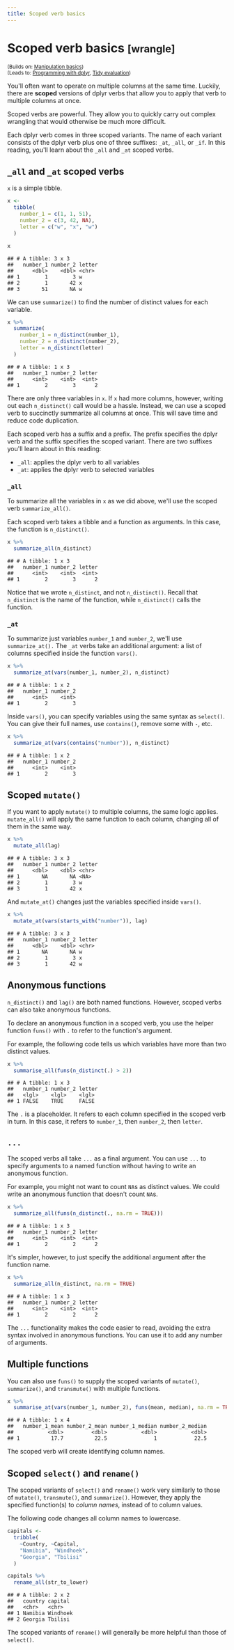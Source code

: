 ```yaml
---
title: Scoped verb basics
---
```


<!-- Generated automatically from manip-scoped.yml. Do not edit by hand -->

# Scoped verb basics <small class='wrangle'>[wrangle]</small>
<small>(Builds on: [Manipulation basics](manip-basics.md))</small>  
<small>(Leads to: [Programming with dplyr](manip-programming.md), [Tidy evaluation](tidy-eval.md))</small>


You'll often want to operate on multiple columns at the same time. Luckily, there are **scoped** versions of dplyr verbs that allow you to apply that verb to multiple columns at once.

Scoped verbs are powerful. They allow you to quickly carry out complex wrangling that would otherwise be much more difficult.

Each dplyr verb comes in three scoped variants. The name of each variant consists of the dplyr verb plus one of three suffixes: `_at`, `_all`, or `_if`. In this reading, you'll learn about the `_all` and `_at` scoped verbs.

`_all` and `_at` scoped verbs
-----------------------------

`x` is a simple tibble.

``` r
x <-
  tibble(
    number_1 = c(1, 1, 51),
    number_2 = c(3, 42, NA),
    letter = c("w", "x", "w")
  )

x
```

    ## # A tibble: 3 x 3
    ##   number_1 number_2 letter
    ##      <dbl>    <dbl> <chr> 
    ## 1        1        3 w     
    ## 2        1       42 x     
    ## 3       51       NA w

We can use `summarize()` to find the number of distinct values for each variable.

``` r
x %>% 
  summarize(
    number_1 = n_distinct(number_1),
    number_2 = n_distinct(number_2),
    letter = n_distinct(letter)
  )
```

    ## # A tibble: 1 x 3
    ##   number_1 number_2 letter
    ##      <int>    <int>  <int>
    ## 1        2        3      2

There are only three variables in `x`. If `x` had more columns, however, writing out each `n_distinct()` call would be a hassle. Instead, we can use a scoped verb to succinctly summarize all columns at once. This will save time and reduce code duplication.

Each scoped verb has a suffix and a prefix. The prefix specifies the dplyr verb and the suffix specifies the scoped variant. There are two suffixes you'll learn about in this reading:

-   `_all`: applies the dplyr verb to all variables
-   `_at`: applies the dplyr verb to selected variables

### `_all`

To summarize all the variables in `x` as we did above, we'll use the scoped verb `summarize_all()`.

Each scoped verb takes a tibble and a function as arguments. In this case, the function is `n_distinct()`.

``` r
x %>% 
  summarize_all(n_distinct)
```

    ## # A tibble: 1 x 3
    ##   number_1 number_2 letter
    ##      <int>    <int>  <int>
    ## 1        2        3      2

Notice that we wrote `n_distinct`, and not `n_distinct()`. Recall that `n_distinct` is the name of the function, while `n_distinct()` calls the function.

### `_at`

To summarize just variables `number_1` and `number_2`, we'll use `summarize_at().` The `_at` verbs take an additional argument: a list of columns specified inside the function `vars()`.

``` r
x %>% 
  summarize_at(vars(number_1, number_2), n_distinct)
```

    ## # A tibble: 1 x 2
    ##   number_1 number_2
    ##      <int>    <int>
    ## 1        2        3

Inside `vars()`, you can specify variables using the same syntax as `select()`. You can give their full names, use `contains()`, remove some with `-`, etc.

``` r
x %>% 
  summarize_at(vars(contains("number")), n_distinct)
```

    ## # A tibble: 1 x 2
    ##   number_1 number_2
    ##      <int>    <int>
    ## 1        2        3

Scoped `mutate()`
-----------------

If you want to apply `mutate()` to multiple columns, the same logic applies. `mutate_all()` will apply the same function to each column, changing all of them in the same way.

``` r
x %>% 
  mutate_all(lag)
```

    ## # A tibble: 3 x 3
    ##   number_1 number_2 letter
    ##      <dbl>    <dbl> <chr> 
    ## 1       NA       NA <NA>  
    ## 2        1        3 w     
    ## 3        1       42 x

And `mutate_at()` changes just the variables specified inside `vars()`.

``` r
x %>% 
  mutate_at(vars(starts_with("number")), lag)
```

    ## # A tibble: 3 x 3
    ##   number_1 number_2 letter
    ##      <dbl>    <dbl> <chr> 
    ## 1       NA       NA w     
    ## 2        1        3 x     
    ## 3        1       42 w

Anonymous functions
-------------------

`n_distinct()` and `lag()` are both named functions. However, scoped verbs can also take anonymous functions.

To declare an anonymous function in a scoped verb, you use the helper function `funs()` with `.` to refer to the function's argument.

For example, the following code tells us which variables have more than two distinct values.

``` r
x %>% 
  summarise_all(funs(n_distinct(.) > 2))
```

    ## # A tibble: 1 x 3
    ##   number_1 number_2 letter
    ##   <lgl>    <lgl>    <lgl> 
    ## 1 FALSE    TRUE     FALSE

The `.` is a placeholder. It refers to each column specified in the scoped verb in turn. In this case, it refers to `number_1`, then `number_2`, then `letter`.

`...`
-----

The scoped verbs all take `...` as a final argument. You can use `...` to specify arguments to a named function without having to write an anonymous function.

For example, you might not want to count `NA`s as distinct values. We could write an anonymous function that doesn't count `NA`s.

``` r
x %>% 
  summarize_all(funs(n_distinct(., na.rm = TRUE)))
```

    ## # A tibble: 1 x 3
    ##   number_1 number_2 letter
    ##      <int>    <int>  <int>
    ## 1        2        2      2

It's simpler, however, to just specify the additional argument after the function name.

``` r
x %>% 
  summarize_all(n_distinct, na.rm = TRUE)
```

    ## # A tibble: 1 x 3
    ##   number_1 number_2 letter
    ##      <int>    <int>  <int>
    ## 1        2        2      2

The `...` functionality makes the code easier to read, avoiding the extra syntax involved in anonymous functions. You can use it to add any number of arguments.

Multiple functions
------------------

You can also use `funs()` to supply the scoped variants of `mutate()`, `summarize()`, and `transmute()` with multiple functions.

``` r
x %>% 
  summarise_at(vars(number_1, number_2), funs(mean, median), na.rm = TRUE)
```

    ## # A tibble: 1 x 4
    ##   number_1_mean number_2_mean number_1_median number_2_median
    ##           <dbl>         <dbl>           <dbl>           <dbl>
    ## 1          17.7          22.5               1            22.5

The scoped verb will create identifying column names.

Scoped `select()` and `rename()`
--------------------------------

The scoped variants of `select()` and `rename()` work very similarly to those of `mutate()`, `transmute()`, and `summarize()`. However, they apply the specified function(s) to *column names*, instead of to column values.

The following code changes all column names to lowercase.

``` r
capitals <-
  tribble(
    ~Country, ~Capital,
    "Namibia", "Windhoek",
    "Georgia", "Tbilisi"
  )

capitals %>% 
  rename_all(str_to_lower)
```

    ## # A tibble: 2 x 2
    ##   country capital 
    ##   <chr>   <chr>   
    ## 1 Namibia Windhoek
    ## 2 Georgia Tbilisi

The scoped variants of `rename()` will generally be more helpful than those of `select()`.

